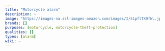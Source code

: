 ```yaml
---
title: "Motorcycle alarm"
description: ~
image: "https://images-na.ssl-images-amazon.com/images/I/51pflTX9fWL.jpg"
brands: []
purposes: [motorcycle, motorcycle-theft-protection]
qualities: []
types: [alarm]
wiki: ~
---
```

